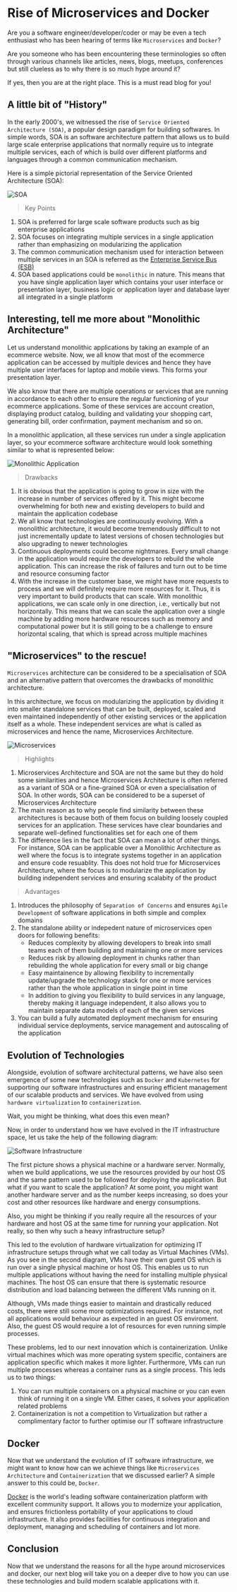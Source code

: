 # Rise of Microservices and Docker

Are you a software engineer/developer/coder or may be even a tech enthusiast who has been hearing of terms like `Microservices` and `Docker`? 

Are you someone who has been encountering these terminologies so often through various channels like articles, news, blogs, meetups, conferences but still clueless as to why there is so much hype around it?

If yes, then you are at the right place. This is a must read blog for you!

## A little bit of "History"

In the early 2000's, we witnessed the rise of `Service Oriented Architecture (SOA)`, a popular design paradigm for building softwares. In simple words, SOA is an software architecture pattern that allows us to build large scale enterprise applications that normally require us to integrate multiple services, each of which is build over different platforms and languages through a common communication mechanism.

Here is a simple pictorial representation of the Service Oriented Architecture (SOA):

![SOA](../images/microservices-docker-image-one.jpg)

> Key Points

1. SOA is preferred for large scale software products such as big enterprise applications
2. SOA focuses on integrating multiple services in a single application rather than emphasizing on modularizing the application
3. The common communication mechanism used for interaction between multiple services in an SOA is referred as the [Enterprise Service Bus (ESB)](https://en.wikipedia.org/wiki/Enterprise_service_bus)
4. SOA based applications could be `monolithic` in nature. This means that you have single application layer which contains your user interface or presentation layer, business logic or application layer and database layer all integrated in a single platform

##  Interesting, tell me more about "Monolithic Architecture"

Let us understand monolithic applications by taking an example of an ecommerce website. Now, we all know that most of the ecommerce application can be accessed by multiple devices and hence they have multiple user interfaces for laptop and mobile views. This forms your presentation layer. 

We also know that there are multiple operations or services that are running in accordance to each other to ensure the regular functioning of your ecommerce applications. Some of these services are account creation, displaying product catalog, building and validating your shopping cart, generating bill, order confirmation, payment mechanism and so on. 

In a monolithic application, all these services run under a single application layer, so your ecommerce software architecture would look something similar to what is represented below:

![Monolithic Application](../images/microservices-docker-image-two.jpg)

> Drawbacks

1. It is obvious that the application is going to grow in size with the increase in number of services offered by it. This might become overwhelming for both new and existing developers to build and maintain the application codebase
2. We all know that technologies are continuously evolving. With a monolithic architecture, it would become tremendously difficult to not just incrementally update to latest versions of chosen technologies but also upgrading to newer technologies
3. Continuous deployments could become nightmares. Every small change in the application would require the developers to rebuild the whole application. This can increase the risk of failures and turn out to be time and resource consuming factor
4. With the increase in the customer base, we might have more requests to process and we will definitely require more resources for it. Thus, it is very important to build products that can scale. With monolithic applications, we can scale only in one direction, i.e., vertically but not horizontally. This means that we can scale the application over a single machine by adding more hardware resources such as memory and computational power but it is still going to be a challenge to ensure horizontal scaling, that which is spread across multiple machines

## "Microservices" to the rescue!

`Microservices` architecture can be considered to be a specialisation of SOA and an alternative pattern that overcomes the drawbacks of monolithic architecture. 

In this architecture, we focus on modularizing the application by dividing it into smaller standalone services that can be built, deployed, scaled and even maintained independently of other existing services or the application itself as a whole. These independent services are what is called as microservices and hence the name, Microservices Architecture.

![Microservices](../images/microservices-docker-image-three.jpg)

> Highlights

1. Microservices Architecture and SOA are not the same but they do hold some similarities and hence Microservices Architecture is often referred as a variant of SOA or a fine-grained SOA or even a specialisation of SOA. In other words, SOA can be considered to be a superset of Microservices Architecture
2. The main reason as to why people find similarity between these architectures is because both of them focus on building loosely coupled services for an application. These services have clear boundaries and separate well-defined functionalities set for each one of them
3. The difference lies in the fact that SOA can mean a lot of other things. For instance, SOA can be applicable over a Monolithic Architecture as well where the focus is to integrate systems together in an application and ensure code resuablity. This does not hold true for Microservices Architecture, where the focus is to modularize the application by building independent services and ensuring scalabity of the product

> Advantages

1. Introduces the philosophy of `Separation of Concerns` and ensures `Agile Development` of software applications in both simple and complex domains
2. The standalone ability or indepedent nature of microservices open doors for following benefits:
   - Reduces complexity by allowing developers to break into small teams each of them building and maintaining one or more services
   - Reduces risk by allowing deployment in chunks rather than rebuilding the whole application for every small or big change
   - Easy maintainence by allowing flexibility to incrementally update/upgrade the technology stack for one or more services rather than the whole application in single point in time
   - In addition to giving you flexibility to build services in any language, thereby making it language independent, it also allows you to maintain separate data models of each of the given services
3. You can build a fully automated deployment mechanism for ensuring individual service deployments, service management and autoscaling of the application

## Evolution of Technologies

Alongside, evolution of software architectural patterns, we have also seen emergence of some new technologies such as `Docker` and `Kubernetes` for supporting our software infrastructures and ensuring efficient management of our scalable products and services. We have evolved from using `hardware virtualization` to `containerization`. 

Wait, you might be thinking, what does this even mean?

Now, in order to understand how we have evolved in the IT infrastructure space, let us take the help of the following diagram:

![Software Infrastructure](../images/microservices-docker-image-four.jpg)

The first picture shows a physical machine or a hardware server. Normally, when we build applications, we use the resources provided by our host OS and the same pattern used to be followed for deploying the application. But what if you want to scale the application? At some point, you might want another hardware server and as the number keeps increasing, so does your cost and other resources like hardware and energy consumptions.

Also, you might be thinking if you really require all the resources of your hardware and host OS at the same time for running your application. Not really, so then why such a heavy infrastructure setup?

This led to the evolution of hardware virtualization for optimizing IT infrastructure setups through what we call today as Virtual Machines (VMs). As you see in the second diagram, VMs have their own guest OS which is run over a single physical machine or host OS. This enables us to run multiple applications without having the need for installing multiple physical machines. The host OS can ensure that there is systematic resource distribution and load balancing between the different VMs running on it.

Although, VMs made things easier to maintain and drastically reduced costs, there were still some more optimizations required. For instance, not all applications would behaviour as expected in an guest OS enviroment. Also, the guest OS would require a lot of resources for even running simple processes. 

These problems, led to our next innovation which is containerization. Unlike virtual machines which was more operating system specific, containers are application specific which makes it more lighter. Furthermore, VMs can run multiple processes whereas a container runs as a single process. This leds us to two things:
1. You can run multiple containers on a physical machine or you can even think of running it on a single VM. Either cases, it solves your application related problems
2. Containerization is not a competition to Virtualization but rather a complimentary factor to further optimise our IT software infrastructure

## Docker

Now that we understand the evolution of IT software infrastructure, we might want to know how can we achieve things like `Microservices Architecture` and `Containerization` that we discussed earlier? A simple answer to this could be, `Docker`.

[Docker](https://www.docker.com/) is the world's leading software containerization platform with excellent community support. It allows you to modernize your application, and ensures frictionless portability of your applications to cloud infrastructure. It also provides facilities for continuous integration and deployment, managing and scheduling of containers and lot more.

## Conclusion

Now that we understand the reasons for all the hype around microservices and docker, our next blog will take you on a deeper dive to how you can use these technologies and build modern scalable applications with it.